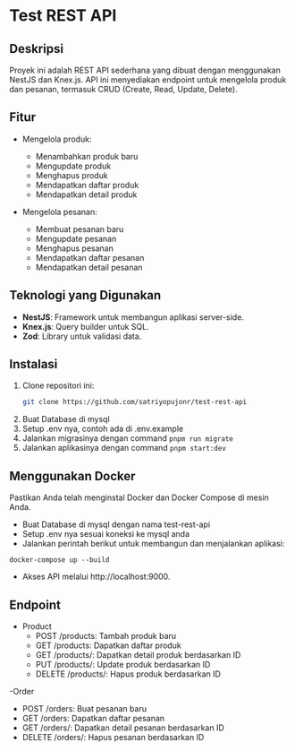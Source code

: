 # Test REST API

## Deskripsi
Proyek ini adalah REST API sederhana yang dibuat dengan menggunakan NestJS dan Knex.js. API ini menyediakan endpoint untuk mengelola produk dan pesanan, termasuk CRUD (Create, Read, Update, Delete).

## Fitur
- Mengelola produk:
  - Menambahkan produk baru
  - Mengupdate produk
  - Menghapus produk
  - Mendapatkan daftar produk
  - Mendapatkan detail produk

- Mengelola pesanan:
  - Membuat pesanan baru
  - Mengupdate pesanan
  - Menghapus pesanan
  - Mendapatkan daftar pesanan
  - Mendapatkan detail pesanan

## Teknologi yang Digunakan
- **NestJS**: Framework untuk membangun aplikasi server-side.
- **Knex.js**: Query builder untuk SQL.
- **Zod**: Library untuk validasi data.

## Instalasi

1. Clone repositori ini:
   ```bash
   git clone https://github.com/satriyopujonr/test-rest-api

2. Buat Database di mysql
3. Setup .env nya, contoh ada di .env.example
4. Jalankan migrasinya dengan command ``` pnpm run migrate ```
5. Jalankan aplikasinya dengan command ``` pnpm start:dev ```


## Menggunakan Docker
Pastikan Anda telah menginstal Docker dan Docker Compose di mesin Anda.

- Buat Database di mysql dengan nama test-rest-api
- Setup .env nya sesuai koneksi ke mysql anda
- Jalankan perintah berikut untuk membangun dan menjalankan aplikasi:

```docker-compose up --build```

- Akses API melalui http://localhost:9000.


## Endpoint
- Product
  - POST /products: Tambah produk baru
  - GET /products: Dapatkan daftar produk
  - GET /products/: Dapatkan detail produk berdasarkan ID
  - PUT /products/: Update produk berdasarkan ID
  - DELETE /products/: Hapus produk berdasarkan ID

-Order
  - POST /orders: Buat pesanan baru
  - GET /orders: Dapatkan daftar pesanan
  - GET /orders/: Dapatkan detail pesanan berdasarkan ID
  - DELETE /orders/: Hapus pesanan berdasarkan ID
